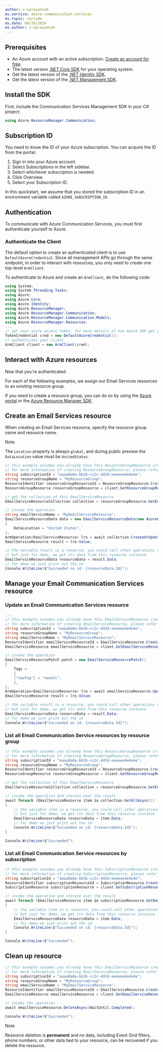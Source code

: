 ```yaml
---
author: v-vprasannak
ms.service: azure-communication-services
ms.topic: include
ms.date: 04/26/2024
ms.author: v-vprasannak
---
```


## Prerequisites

- An Azure account with an active subscription. [Create an account for free](https://azure.microsoft.com/pricing/purchase-options/azure-account?cid=msft_learn).
- The latest version [.NET Core SDK](https://dotnet.microsoft.com/download/dotnet-core) for your operating system.
- Get the latest version of the [.NET Identity SDK](/dotnet/api/azure.identity).
- Get the latest version of the [.NET Management SDK](../../../concepts/sdk-options.md).

## Install the SDK

First, include the Communication Services Management SDK in your C# project:

```csharp
using Azure.ResourceManager.Communication;
```

## Subscription ID

You need to know the ID of your Azure subscription. You can acquire the ID from the portal:

1.  Sign in into your Azure account.
2.  Select Subscriptions in the left sidebar.
3.  Select whichever subscription is needed.
4.  Click Overview.
5.  Select your Subscription ID.

In this quickstart, we assume that you stored the subscription ID in an environment variable called `AZURE_SUBSCRIPTION_ID`.

## Authentication

To communicate with Azure Communication Services, you must first authenticate yourself to Azure.

### Authenticate the Client

The default option to create an authenticated client is to use `DefaultAzureCredential`. Since all management APIs go through the same endpoint, in order to interact with resources, you only need to create one top-level `ArmClient`.

To authenticate to Azure and create an `ArmClient`, do the following code:

```csharp
using System;
using System.Threading.Tasks;
using Azure;
using Azure.Core;
using Azure.Identity;
using Azure.ResourceManager;
using Azure.ResourceManager.Communication;
using Azure.ResourceManager.Communication.Models;
using Azure.ResourceManager.Resources;
...
// get your azure access token, for more details of how Azure SDK get your access token, please refer to https://learn.microsoft.com/dotnet/azure/sdk/authentication?tabs=command-line
TokenCredential cred = new DefaultAzureCredential();
// authenticate your client
ArmClient client = new ArmClient(cred);
```

## Interact with Azure resources

Now that you're authenticated.

For each of the following examples, we assign our Email Services resources to an existing resource group.

If you need to create a resource group, you can do so by using the [Azure portal](../../../../azure-resource-manager/management/manage-resource-groups-portal.md) or the [Azure Resource Manager SDK](https://github.com/Azure/azure-sdk-for-net/blob/master/doc/mgmt_preview_quickstart.md).

## Create an Email Services resource

When creating an Email Services resource, specify the resource group name and resource name.

>[!Note]
>The `Location` property is always `global`, and during public preview the `DataLocation` value must be `UnitedStates`.

```csharp
// this example assumes you already have this ResourceGroupResource created on azure
// for more information of creating ResourceGroupResource, please refer to the document of ResourceGroupResource
string subscriptionId = "aaaa0a0a-bb1b-cc2c-dd3d-eeeeee4e4e4e";
string resourceGroupName = "MyResourceGroup";
ResourceIdentifier resourceGroupResourceId = ResourceGroupResource.CreateResourceIdentifier(subscriptionId, resourceGroupName);
ResourceGroupResource resourceGroupResource = client.GetResourceGroupResource(resourceGroupResourceId);

// get the collection of this EmailServiceResource
EmailServiceResourceCollection collection = resourceGroupResource.GetEmailServiceResources();

// invoke the operation
string emailServiceName = "MyEmailServiceResource";
EmailServiceResourceData data = new EmailServiceResourceData(new AzureLocation("Global"))
{
    DataLocation = "United States",
};
ArmOperation<EmailServiceResource> lro = await collection.CreateOrUpdateAsync(WaitUntil.Completed, emailServiceName, data);
EmailServiceResource result = lro.Value;

// the variable result is a resource, you could call other operations on this instance as well
// but just for demo, we get its data from this resource instance
EmailServiceResourceData resourceData = result.Data;
// for demo we just print out the id
Console.WriteLine($"Succeeded on id: {resourceData.Id}");
```

## Manage your Email Communication Services resource

### Update an Email Communication Services resource

```csharp
...
// this example assumes you already have this EmailServiceResource created on azure
// for more information of creating EmailServiceResource, please refer to the document of EmailServiceResource
string subscriptionId = "aaaa0a0a-bb1b-cc2c-dd3d-eeeeee4e4e4e";
string resourceGroupName = "MyResourceGroup";
string emailServiceName = "MyEmailServiceResource";
ResourceIdentifier emailServiceResourceId = EmailServiceResource.CreateResourceIdentifier(subscriptionId, resourceGroupName, emailServiceName);
EmailServiceResource emailServiceResource = client.GetEmailServiceResource(emailServiceResourceId);

// invoke the operation
EmailServiceResourcePatch patch = new EmailServiceResourcePatch()
{
    Tags =
    {
    ["newTag"] = "newVal",
    },
};
ArmOperation<EmailServiceResource> lro = await emailServiceResource.UpdateAsync(WaitUntil.Completed, patch);
EmailServiceResource result = lro.Value;

// the variable result is a resource, you could call other operations on this instance as well
// but just for demo, we get its data from this resource instance
EmailServiceResourceData resourceData = result.Data;
// for demo we just print out the id
Console.WriteLine($"Succeeded on id: {resourceData.Id}");
```

### List all Email Communication Service resources by resource group

```csharp
// this example assumes you already have this ResourceGroupResource created on azure
// for more information of creating ResourceGroupResource, please refer to the document of ResourceGroupResource
string subscriptionId = "aaaa0a0a-bb1b-cc2c-dd3d-eeeeee4e4e4e";
string resourceGroupName = "MyResourceGroup";
ResourceIdentifier resourceGroupResourceId = ResourceGroupResource.CreateResourceIdentifier(subscriptionId, resourceGroupName);
ResourceGroupResource resourceGroupResource = client.GetResourceGroupResource(resourceGroupResourceId);

// get the collection of this EmailServiceResource
EmailServiceResourceCollection collection = resourceGroupResource.GetEmailServiceResources();

// invoke the operation and iterate over the result
await foreach (EmailServiceResource item in collection.GetAllAsync())
{
    // the variable item is a resource, you could call other operations on this instance as well
    // but just for demo, we get its data from this resource instance
    EmailServiceResourceData resourceData = item.Data;
    // for demo we just print out the id
    Console.WriteLine($"Succeeded on id: {resourceData.Id}");
}

Console.WriteLine($"Succeeded");
```

### List all Email Communication Service resources by subscription

```csharp
// this example assumes you already have this SubscriptionResource created on azure
// for more information of creating SubscriptionResource, please refer to the document of SubscriptionResource
string subscriptionId = "aaaa0a0a-bb1b-cc2c-dd3d-eeeeee4e4e4e";
ResourceIdentifier subscriptionResourceId = SubscriptionResource.CreateResourceIdentifier(subscriptionId);
SubscriptionResource subscriptionResource = client.GetSubscriptionResource(subscriptionResourceId);

// invoke the operation and iterate over the result
await foreach (EmailServiceResource item in subscriptionResource.GetEmailServiceResourcesAsync())
{
    // the variable item is a resource, you could call other operations on this instance as well
    // but just for demo, we get its data from this resource instance
    EmailServiceResourceData resourceData = item.Data;
    // for demo we just print out the id
    Console.WriteLine($"Succeeded on id: {resourceData.Id}");
}

Console.WriteLine($"Succeeded");
```

## Clean up resource

```csharp
// this example assumes you already have this EmailServiceResource created on azure
// for more information of creating EmailServiceResource, please refer to the document of EmailServiceResource
string subscriptionId = "aaaa0a0a-bb1b-cc2c-dd3d-eeeeee4e4e4e";
string resourceGroupName = "MyResourceGroup";
string emailServiceName = "MyEmailServiceResource";
ResourceIdentifier emailServiceResourceId = EmailServiceResource.CreateResourceIdentifier(subscriptionId, resourceGroupName, emailServiceName);
EmailServiceResource emailServiceResource = client.GetEmailServiceResource(emailServiceResourceId);

// invoke the operation
await emailServiceResource.DeleteAsync(WaitUntil.Completed);

Console.WriteLine($"Succeeded");
```
> [!NOTE]
> Resource deletion is **permanent** and no data, including Event Grid filters, phone numbers, or other data tied to your resource, can be recovered if you delete the resource.
